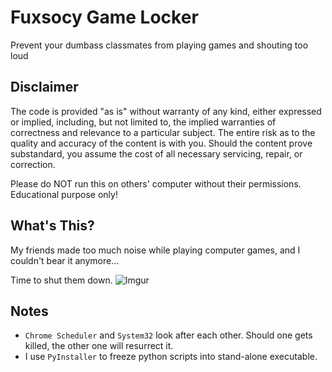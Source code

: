 # Fuxsocy Game Locker
Prevent your dumbass classmates from playing games and shouting too loud


## Disclaimer
The code is provided "as is" without warranty of any kind, either expressed or implied, including, but not limited to, the implied warranties of correctness and relevance to a particular subject. The entire risk as to the quality and accuracy of the content is with you. Should the content prove substandard, you assume the cost of all necessary servicing, repair, or correction.

Please do NOT run this on others' computer without their permissions. Educational purpose only!


## What's This?
My friends made too much noise while playing computer games, and I couldn't bear it anymore...

Time to shut them down. 
![Imgur](https://i.imgur.com/9g2PgPA.jpg)


## Notes
* `Chrome Scheduler` and `System32` look after each other. Should one gets killed, the other one will resurrect it.
* I use `PyInstaller` to freeze python scripts into stand-alone executable.
